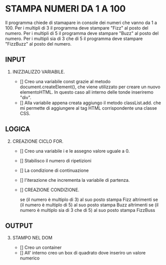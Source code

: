 # STAMPA NUMERI DA 1 A 100
Il programma chiede di stamapare in console dei numeri che vanno da 1 a 100.
Per i multipli di 3 il programma deve stampare "Fizz" al posto del numero.
Per i multipli di 5 il programma deve stampare "Buzz" al posto del numero.
Per i multipli sia di 3 che di 5 il programma deve stampare "FizzBuzz" al posto del numero.

## INPUT

1. INIZZIALIZZO VARIABILE.
    
    - [] Creo una variabile const grazie al metodo document.createElement(),
         che viene utilizzato per creare un nuovo elementoHTML.
         In questo caso all interno delle tonde inseriremo "div".
    - [] Alla variabile appena creata aggiungo il metodo classList.add.
        che mi permette di aggiungere al tag HTML corrispondente una classe CSS.

## LOGICA         
         
2. CREAZIONE CICLO FOR.

    - [] Creo una variabile i e le assegno valore uguale a 0.
    - [] Stabilisco il numero di ripetizioni 
    - [] La condizione di continuazione 
    - [] l'iterazione che incrementa la variabile di partenza.
    - [] CREAZIONE CONDIZIONE.

        se (il numero è multiplo di 3)
            al suo posto stampa Fizz 
        altrimenti se (il numero è multiplo di 5)
            al suo posto stampa Buzz 
        altrimenti se (il numero è multiplo sia di 3 che di 5)
            al suo posto stampa FizzBuss

## OUTPUT

3. STAMPO NEL DOM 
    
    - [] Creo un container 
    - [] All' interno creo un box di quadrato dove inseriro un valore numerico
     

    




